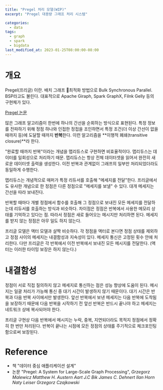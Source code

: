 ```yaml
---
title: "Pregel 처리 모델(WIP)"
excerpt: "Pregel 대용량 그래프 처리 시스템"

categories:
  - data
tags:
  - graph
  - spark
  - bigdata
last_modified_at: 2023-01-25T08:00:00-08:00
---
```

# 개요

Pregel(프리글) 이란. 배치 그래프 최적화 방법으로 Bulk Synchronous Parallel. BSP라고도 불린다. 대표적으로 Apache Giraph, Spark GraphX, Filnk Gelly 등의 구현체가 있다.

[Pregel 논문](https://kowshik.github.io/JPregel/pregel_paper.pdf)

많은 그래프 알고리즘이 한번에 하나의 간선을 순회하는 방식으로 표현된다. 특정 정보를 전파하기 위해 정점 하나와 인접한 정접을 조인하면서 특정 조건(더 이상 간선이 없을 때까지 등)에 도달할 때까지 **반복**한다. 이런 알고리즘을 **이행적 폐쇄(transitive closure)**라 한다.

"완료할 때까지 반복"이라는 개념을 맵리듀스로 구현하면 비효율적이다. 맵리듀스는 데이터를 일회성으로 처리하기 때문. 맵리듀스는 항상 전체 데이터셋을 읽어서 완전히 새로운 데이터셋 출력을 생성한다. 이전 반복과 관계없이 그래프의 일부만 처리되었더라도 동일하게 수행한다.

맵리듀스는 개념적으로 매퍼가 특정 리듀서를 호출해 "메세지를 전달"한다. 프리글에서도 유사한 개념으로 한 정점은 다른 정점으로 "메세지를 보낼" 수 있다. 대개 메세지는 간선을 따라 보내진다.

반복할 때마다 개별 정점에서 함수를 호출해 그 정점으로 보내진 모든 메세지를 전달하는데 리듀서를 호출하는 방식과 비슷하다. 차이점은 정점은 반복에서 사용한 메모리 상태를 기억하고 있다는 점. 따라서 정점은 새로 들어오는 메시지만 처리하면 된다. 메세지를 받지 않는 정점은 아무 일도 하지 않는다.

프리글 모델은 액터 모델과 살짝 비슷하다. 각 정점을 액터로 본다면 정점  상태를 제외하고 정점 사이의 메세지는 내결함성과 지속성이 있다. 메세지 통신은 고정된 횟수 안에 처리한다. 다만 프리글은 각 반복에서 이전 반복에서 보내진 모든 메시지를 전달한다. (액터는 이러한 타이밍 보장은 하지 않는다.)

# 내결함성

정점이 서로 직접 질의하지 않고 메세지로 통신하는 점은 성능 향상에 도움이 된다. 메시지는 일괄 처리가 가능해 통신 중 대기 시간이 발생하지 않기 때문이다. 대기 시간은 반복과 다음 반복 사이에서만 발생한다. 앞선 반복에서 보낸 메세지는 다음 반복에 도착됨을 보장하기 때문에 다음 반복을 시작하기 전 앞선 반복은 반드시 끝나야 하고 메세지는 네트워크 상에 복사되어야 한다.

프리글 구현상 다음 반복에서 메시지는 누락, 중복, 지연되더라도 목적지 정점에서 정확히 한 번만 처리된다. 반복이 끝나는 시점에 모든 정점의 상태를 주기적으로 체크포인팅함으로써 보장된다.




# Reference
- 책 "데이터 중심 애플리케이션 설계"
- 논문 "Pregel: A System for Large-Scale Graph Processing", *Grzegorz Malewicz Matthew H. Austern Aart J.C Bik James C. Dehnert Ilan Horn Naty Leiser Grzegorz Czajkowski*
